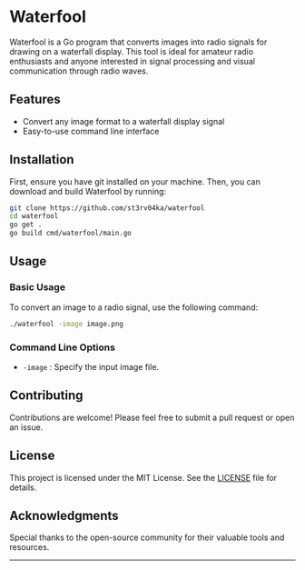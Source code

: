 
# Waterfool

Waterfool is a Go program that converts images into radio signals for drawing on a waterfall display. This tool is ideal for amateur radio enthusiasts and anyone interested in signal processing and visual communication through radio waves.

## Features

- Convert any image format to a waterfall display signal
- Easy-to-use command line interface

## Installation

First, ensure you have git installed on your machine. Then, you can download and build Waterfool by running:

```sh
git clone https://github.com/st3rv04ka/waterfool
cd waterfool
go get .
go build cmd/waterfool/main.go
```

## Usage

### Basic Usage

To convert an image to a radio signal, use the following command:

```sh
./waterfool -image image.png
```

### Command Line Options

- `-image` : Specify the input image file.

## Contributing

Contributions are welcome! Please feel free to submit a pull request or open an issue.

## License

This project is licensed under the MIT License. See the [LICENSE](LICENSE) file for details.

## Acknowledgments

Special thanks to the open-source community for their valuable tools and resources.

---